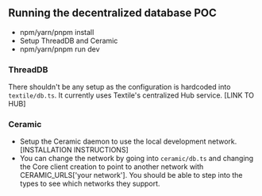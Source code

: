 ## Running the decentralized database POC

-   npm/yarn/pnpm install
-   Setup ThreadDB and Ceramic
-   npm/yarn/pnpm run dev

### ThreadDB

There shouldn't be any setup as the configuration is hardcoded into `textile/db.ts`. It currently uses Textile's centralized Hub service. [LINK TO HUB]

### Ceramic

-   Setup the Ceramic daemon to use the local development network. [INSTALLATION INSTRUCTIONS]
-   You can change the network by going into `ceramic/db.ts` and changing the Core client creation to point to another network with CERAMIC_URLS['your network']. You should be able to step into the types to see which networks they support.
